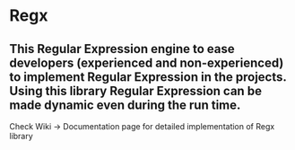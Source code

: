 # Regx

<h2>This Regular Expression engine to ease developers (experienced and non-experienced) to implement Regular Expression in the projects. Using this library Regular Expression can be made dynamic even during the run time.</h2>

Check Wiki -> Documentation page for detailed implementation of Regx library

